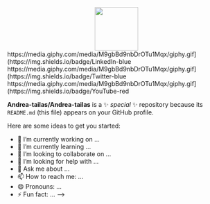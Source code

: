 <div id="header" align="center">
  <img src="https://media.giphy.com/media/M9gbBd9nbDrOTu1Mqx/giphy.gif" width="100"/>
 
</div>
 https://media.giphy.com/media/M9gbBd9nbDrOTu1Mqx/giphy.gif](https://img.shields.io/badge/LinkedIn-blue
  https://media.giphy.com/media/M9gbBd9nbDrOTu1Mqx/giphy.gif](https://img.shields.io/badge/Twitter-blue
  https://media.giphy.com/media/M9gbBd9nbDrOTu1Mqx/giphy.gif](https://img.shields.io/badge/YouTube-red



**Andrea-tailas/Andrea-tailas** is a ✨ _special_ ✨ repository because its `README.md` (this file) appears on your GitHub profile.

Here are some ideas to get you started:

- 🔭 I’m currently working on ...
- 🌱 I’m currently learning ...
- 👯 I’m looking to collaborate on ...
- 🤔 I’m looking for help with ...
- 💬 Ask me about ...
- 📫 How to reach me: ...
- 😄 Pronouns: ...
- ⚡ Fun fact: ...
-->
